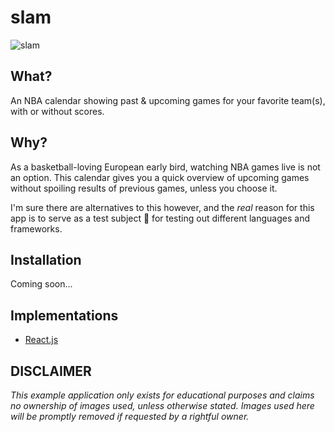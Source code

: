 # slam

![slam](https://cloud.githubusercontent.com/assets/6108538/23189815/073f58e0-f895-11e6-99f3-0e323f85093c.jpg)

## What?
An NBA calendar showing past & upcoming games for your favorite team(s), with
or without scores.

## Why?
As a basketball-loving European early bird, watching NBA games live is not an
option. This calendar gives you a quick overview of upcoming games without
spoiling results of previous games, unless you choose it.

I'm sure there are alternatives to this however, and the *real* reason for
this app is to serve as a test subject :microscope: for testing out different
languages and frameworks.

## Installation
Coming soon...

## Implementations
- [React.js](react-js/)

## DISCLAIMER
_This example application only exists for educational purposes and claims no ownership of images used, unless otherwise stated. Images used here will be promptly removed if requested by a rightful owner._
